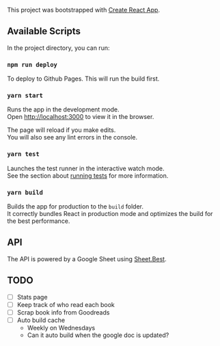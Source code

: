This project was bootstrapped with [Create React App](https://github.com/facebook/create-react-app).

## Available Scripts

In the project directory, you can run:

### `npm run deploy`

To deploy to Github Pages. This will run the build first.

### `yarn start`

Runs the app in the development mode.<br />
Open [http://localhost:3000](http://localhost:3000) to view it in the browser.

The page will reload if you make edits.<br />
You will also see any lint errors in the console.

### `yarn test`

Launches the test runner in the interactive watch mode.<br />
See the section about [running tests](https://facebook.github.io/create-react-app/docs/running-tests) for more information.

### `yarn build`

Builds the app for production to the `build` folder.<br />
It correctly bundles React in production mode and optimizes the build for the best performance.

## API

The API is powered by a Google Sheet using [Sheet.Best](https://sheet.best/).

## TODO

- [ ] Stats page
- [ ] Keep track of who read each book
- [ ] Scrap book info from Goodreads
- [ ] Auto build cache
  - Weekly on Wednesdays
  - Can it auto build when the google doc is updated?

